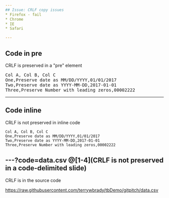 ```yaml
---
## Issue: CRLF copy issues 
* Firefox - fail
* Chrome
* IE
* Safari

---
```

## Code in pre
CRLF is preserved in a "pre" element
<pre>
Col A, Col B, Col C
One,Preserve date as MM/DD/YYYY,01/01/2017
Two,Preserve date as YYYY-MM-DD,2017-01-01
Three,Preserve Number with leading zeros,00002222
</pre>
---
## Code inline
CRLF is not preserved in inline code
```
Col A, Col B, Col C
One,Preserve date as MM/DD/YYYY,01/01/2017
Two,Preserve date as YYYY-MM-DD,2017-01-01
Three,Preserve Number with leading zeros,00002222
```
---?code=data.csv
@[1-4](CRLF is not preserved in a code-delimited slide)
---
CRLF is in the source code

https://raw.githubusercontent.com/terrywbrady/tbDemo/gitpitch/data.csv

